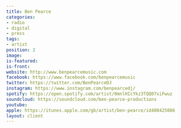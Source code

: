 ```yaml
---
title: Ben Pearce
categories:
- radio
- digital
- press
tags:
- artist
position: 2
image: 
is-featured: 
is-front: 
website: http://www.benpearcemusic.com
facebook: https://www.facebook.com/benpearcemusic
twitter: https://twitter.com/BenPearceDJ
instagram: https://www.instagram.com/benpearcedj/
spotify: https://open.spotify.com/artist/0mnlHIcYkz3TQQ07xiFwuz
soundcloud: https://soundcloud.com/ben-pearce-productions
youtube: 
apple: https://itunes.apple.com/gb/artist/ben-pearce/id408425086
layout: client
---
```


